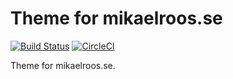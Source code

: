Theme for mikaelroos.se
===============================

[![Build Status](https://travis-ci.org/desinax/theme-mikaelroos.se.svg?branch=master)](https://travis-ci.org/desinax/theme-mikaelroos.se)
[![CircleCI](https://circleci.com/gh/desinax/theme-mikaelroos.se.svg?style=svg)](https://circleci.com/gh/desinax/theme-mikaelroos.se)

Theme for mikaelroos.se.
